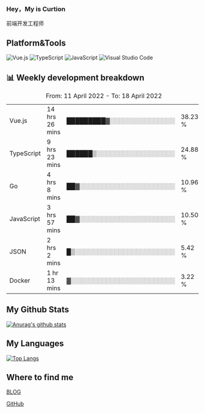 ### Hey，My is Curtion
前端开发工程师
## Platform&Tools

![Vue.js](https://img.shields.io/badge/-Vue.js-4FC08D?style=flat-square&logo=Vue.js&logoColor=white)
![TypeScript](https://img.shields.io/badge/-TypeScript-007ACC?style=flat-square&logo=typescript&logoColor=white)
![JavaScript](https://img.shields.io/badge/-JavaScript-F7DF1E?style=flat-square&logo=javascript&logoColor=black)
![Visual Studio Code](https://img.shields.io/badge/-VSCode-007ACC?style=flat-square&logo=Visual-Studio-Code&logoColor=white)

## 📊 Weekly development breakdown

<!--START_SECTION:waka-->

<table><caption>From: 11 April 2022 - To: 18 April 2022</caption><tr><td>Vue.js</td><td>14 hrs 26 mins</td><td>█████████▓░░░░░░░░░░░░░░░</td><td>38.23 %</td></tr><tr><td>TypeScript</td><td>9 hrs 23 mins</td><td>██████▒░░░░░░░░░░░░░░░░░░</td><td>24.88 %</td></tr><tr><td>Go</td><td>4 hrs 8 mins</td><td>██▓░░░░░░░░░░░░░░░░░░░░░░</td><td>10.96 %</td></tr><tr><td>JavaScript</td><td>3 hrs 57 mins</td><td>██▓░░░░░░░░░░░░░░░░░░░░░░</td><td>10.50 %</td></tr><tr><td>JSON</td><td>2 hrs 2 mins</td><td>█▒░░░░░░░░░░░░░░░░░░░░░░░</td><td>5.42 %</td></tr><tr><td>Docker</td><td>1 hr 13 mins</td><td>▓░░░░░░░░░░░░░░░░░░░░░░░░</td><td>3.22 %</td></tr></table>

<!--END_SECTION:waka-->

## My Github Stats

[![Anurag's github stats](https://github-readme-stats.vercel.app/api?username=curtion&count_private=true&show_icons=true&theme=onedark)](https://github.com/anuraghazra/github-readme-stats)

## My Languages

[![Top Langs](https://github-readme-stats.vercel.app/api/top-langs/?username=curtion&layout=compact)](https://github.com/anuraghazra/github-readme-stats)

## Where to find me

[BLOG](https://blog.3gxk.net)

[GitHub](https://github.com/Curtion)

